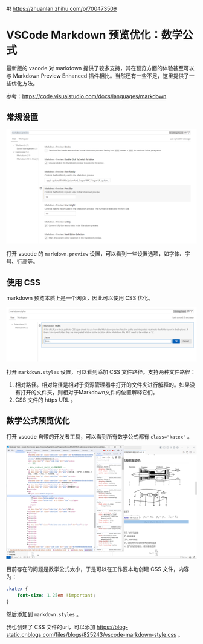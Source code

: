 #! https://zhuanlan.zhihu.com/p/700473509

# VSCode Markdown 预览优化：数学公式

最新版的 vscode 对 markdown 提供了较多支持，其在预览方面的体验甚至可以与 Markdown Preview Enhanced 插件相比。当然还有一些不足，这里提供了一些优化方法。

参考：<https://code.visualstudio.com/docs/languages/markdown>

## 常规设置

![](PasteImage/2024-05-29-12-11-13.png)

打开 vscode 的 `markdown.preview` 设置，可以看到一些设置选项，如字体、字号、行高等。

## 使用 CSS

markdown 预览本质上是一个网页，因此可以使用 CSS 优化。

![](PasteImage/2024-05-29-12-14-28.png)

打开 `markdown.styles` 设置，可以看到添加 CSS 文件路径。支持两种文件路径：

1. 相对路径。相对路径是相对于资源管理器中打开的文件夹进行解释的。如果没有打开的文件夹，则相对于Markdown文件的位置解释它们。
2. CSS 文件的 https URL 。

## 数学公式预览优化

打开 vscode 自带的开发者工具，可以看到所有数学公式都有 `class="katex"` 。

![](PasteImage/2024-05-29-12-17-56.png)

目前存在的问题是数学公式太小，于是可以在工作区本地创建 CSS 文件，内容为：

```css
.katex {
    font-size: 1.25em !important;
}
```

然后添加到 `markdown.styles` 。

我也创建了 CSS 文件的url，可以添加 <https://blog-static.cnblogs.com/files/blogs/825243/vscode-markdown-style.css> 。
